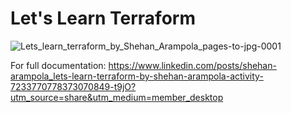 # Let's Learn Terraform
![Lets_learn_terraform_by_Shehan_Arampola_pages-to-jpg-0001](https://github.com/user-attachments/assets/17436ec4-bb51-4340-8b67-087e3c6e1161)

For full documentation: https://www.linkedin.com/posts/shehan-arampola_lets-learn-terraform-by-shehan-arampola-activity-7233770778373070849-t9jO?utm_source=share&utm_medium=member_desktop
